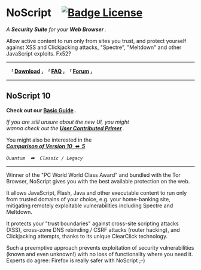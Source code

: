 <!--
Copyright (C) 2005-2021 Giorgio Maone <https://maone.net>

SPDX-License-Identifier: GPL-3.0-or-later
-->

# NoScript [![Badge License]][License]
*A* ***Security Suite*** *for your* ***Web Browser*** *.*

Allow active content to run only from sites you trust, and protect yourself against XSS and Clickjacking attacks, "Spectre", "Meltdown" and other JavaScript exploits.
Fx52?

---

 **⸢ [Download] ⸥ ⸢ [FAQ] ⸥ ⸢ [Forum] ⸥**

---

## NoScript 10

**Check out our [Basic Guide] .**

*If you are still unsure about the new UI, you might <br>
wanna check out the* ***[User Contributed Primer]*** *.*

You might also be interested in the <br>
***[Comparison of Version 10 ⬌ 5][Comparison]***

*`Quantum` ⬌ `Classic / Legacy`*

---

Winner of the "PC World World Class Award" and bundled with the Tor Browser, NoScript gives you with the best available protection on the web.

It allows JavaScript, Flash, Java and other executable content to run only from trusted domains of your choice, e.g. your home-banking site, mitigating remotely exploitable vulnerabilities including Spectre and Meltdown.

It  protects your "trust boundaries" against cross-site scripting attacks (XSS), cross-zone DNS rebinding / CSRF attacks (router hacking), and Clickjacking attempts, thanks to its unique ClearClick technology.

Such a preemptive approach  prevents exploitation of security vulnerabilities (known and even unknown!) with no loss of functionality where you need it.
Experts do agree: Firefox is really safer with NoScript ;-)


<!----------------------------------------------------------------------------->

[License]: ./LICENSE

[Badge License]: https://img.shields.io/badge/License-GPLv3-blue.svg

[Download]: https://noscript.net/getit
[FAQ]: https://noscript.net/faq
[Forum]: https://noscript.net/forum

[Basic Guide]: https://forums.informaction.com/viewtopic.php?f=7&amp;t=23974
[User Contributed Primer]: https://blog.jeaye.com/2017/11/30/noscript/
[Comparison]: https://hackademix.net/2017/12/04/noscript-quantum-vs-legacy-in-a-nutshell-2/
